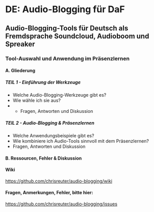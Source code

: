 DE: Audio-Blogging für DaF
==========================

## Audio-Blogging-Tools für Deutsch als Fremdsprache Soundcloud, Audioboom und Spreaker
### Tool-Auswahl und Anwendung im Präsenzlernen

#### A. Gliederung

##### TEIL 1  - Einführung der Werkzeuge
* Welche Audio-Blogging-Werkzeuge gibt es?
* Wie wähle ich sie aus?
* * Fragen, Antworten und Diskussion  
	
##### TEIL 2 - Audio-Blogging & Präsenzlernen  
* Welche Anwendungsbeispiele gibt es?	
* Wie kombiniere ich Audio-Tools sinnvoll mit dem Präsenzlernen?
* Fragen, Antworten und Diskussion  

#### B. Ressourcen, Fehler & Diskussion
#### Wiki
https://github.com/chrisreuter/audio-blogging/wiki
#### Fragen, Anmerkungen, Fehler, bitte hier: 
https://github.com/chrisreuter/audio-blogging/issues
